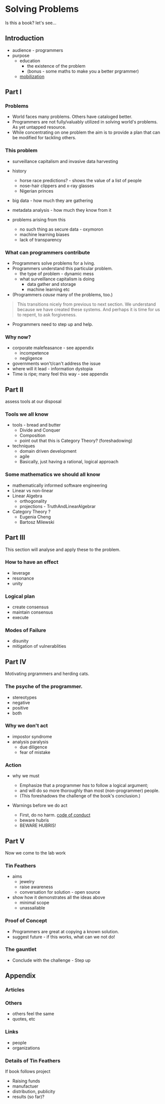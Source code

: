 # Solving Problems
Is this a book? let's see...


## Introduction
* audience - programmers
* purpose
    * education
        * the existence of the problem
        * (bonus - some maths to make you a better prgrammer)
    * [mobilization](https://github.com/tin-feather/TinFeather/blob/develop/StatementOfPurpose.md#secondary-purpose)


## Part I

### Problems
* World faces many problems. Others have cataloged better.
* Programmers are not fully/valuably utilized in solving world's
problems. As yet untapped resource.
* While concentrating on one problem the aim is to provide a plan
that can be modified for tackling others.

### This problem
* surveillance capitalism and invasive data harvesting
* history
    * horse race predictions? - shows the value of a list of people
    * nose-hair clippers and x-ray glasses
    * Nigerian princes

* big data - how much they are gathering
* metadata analysis - how much they know from it
* problems arising from this
    * no such thing as secure data - oxymoron
    * machine learning biases
    * lack of transparency

### What can programmers contribute
* Programmers solve problems for a lving.
* Programmers understand this particular problem.
    * the type of problem - dynamic mess
    * what surveillance capitalism is doing
        * data gather and storage
        * machine learning etc
* (Programmers _cause_ many of the problems, too.)

> This transitions nicely from previous to next section. We
> understand because we have created these systems. And perhaps
> it is time for us to repent, to ask forgiveness.

* Programmers need to step up and help.

### Why now?
* corporate malefeasance - see appendix
    * incompetence
    * negligence
* governments won't/can't address the issue
* where will it lead - information dystopia
* Time is ripe; many feel this way - see appendix


## Part II
assess tools at our disposal

### Tools we all know
* tools - bread and butter
    * Divide and Conquer
    * Composition
    * point out that this is Category Theory? (foreshadowing)
* techniques
    * domain driven development
    * agile
    * Basically, just having a rational, logical approach

### Some mathematics we should all know
* mathematically informed software engineering
* Linear vs non-linear
* Linear Algebra
    * orthogonality
    * projections -  TruthAndLinearAlgebrar
* Category Theory ?
    * Eugenia Cheng
    * Bartosz Milewski


## Part III
This section will analyse and apply these to the problem.

### How to have an effect
* leverage
* resonance
* unity

### Logical plan
* create consensus
* maintain consensus
* execute

### Modes of Failure
* disunity
* mitigation of vulnerablities


## Part IV
Motivating prgrammers and herding cats.

### The psyche of the programmer.
* stereotypes
* negative
* positive
* both

### Why we don't act
* impostor syndrome
* analysis paralysis
    * due diligence
    * fear of mistake

### Action
* why we must
    * Emphasize that a programmer _has_ to follow a logical argument;
    * and will do so more thoroughly than most (non-programmer) people.
    * (This foreshadows the challenge of the book's conclusion.)

* Warnings before we do act
    * First, do no harm. [code of conduct](CodeOfConduct.md)
    * beware hubris
    * BEWARE HUBRIS!


## Part V
Now we come to the lab work

### Tin Feathers
* aims
    * jewelry
    * raise awareness
    * conversation for solution - open source
* show how it demonstrates all the ideas above
    * minimal scope
    * unassailable

### Proof of Concept
* Programmers are great at copying a known solution.
* suggest future - if this works, what can we not do!

### The gauntlet
* Conclude with the challenge - Step up


## Appendix
### Articles
### Others
* others feel the same
* quotes, etc
### Links
* people
* organizations
### Details of Tin Feathers
If book follows project
* Raising funds
* manufactuer
* distribution, publicity
* results (so far)?


